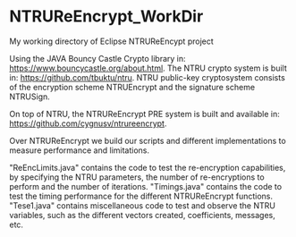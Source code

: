 # NTRUReEncrypt_WorkDir
My working directory of Eclipse NTRUReEncypt project

Using the JAVA Bouncy Castle Crypto library in:
https://www.bouncycastle.org/about.html.
The NTRU crypto system is built in: 
https://github.com/tbuktu/ntru.
NTRU public-key cryptosystem consists of the encryption scheme NTRUEncrypt and the signature scheme NTRUSign.

On top of NTRU, the NTRUReEncrypt PRE system is built and available in:
https://github.com/cygnusv/ntrureencrypt.

Over NTRUReEncrypt we build our scripts and different implementations to measure performance and limitations. 

"ReEncLimits.java" contains the code to test the re-encryption capabilities, by specifying the NTRU parameters, the number of re-encryptions to perform and the number of iterations.
"Timings.java" contains the code to test the timing performance for the different NTRUReEncrypt functions.
"Tese1.java" contains miscellaneous code to test and observe the NTRU variables, such as the different vectors created, coefficients, messages, etc. 
